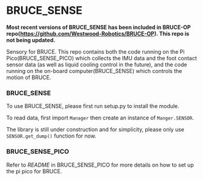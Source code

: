 # BRUCE_SENSE

**Most recent versions of BRUCE_SENSE has been included in BRUCE-OP repo(https://github.com/Westwood-Robotics/BRUCE-OP). This repo is not being updated.**

Sensory for BRUCE. This repo contains both the code running on the Pi Pico(BRUCE_SENSE_PICO) which collects the IMU data and the foot contact sensor data (as well as liquid cooling control in the future), and the code running on the on-board computer(BRUCE_SENSE) which controls the motion of BRUCE.

### BRUCE_SENSE

To use BRUCE_SENSE, please first run setup.py to install the module. 

To read data, first import `Manager` then create an instance of `Manger.SENSOR`.

The library is still under construction and for simplicity, please only use `SENSOR.get_dump()` function for now.

### BRUCE_SENSE_PICO

Refer to _README_ in BRUCE_SENSE_PICO for more details on how to set up the pi pico for BRUCE.


